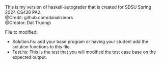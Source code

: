 This is my version of haskell-autograder that is created for SDSU Spring 2024 CS420 PA2.\
@Credit: github.com/danalizieors\
@Creator: Dat Truong\

File to modified: 
- Solution.hs: add your base program or having your student add the solution functions to this file.
- Test.hs: This is the test that you will modified the test case base on the expected output.
